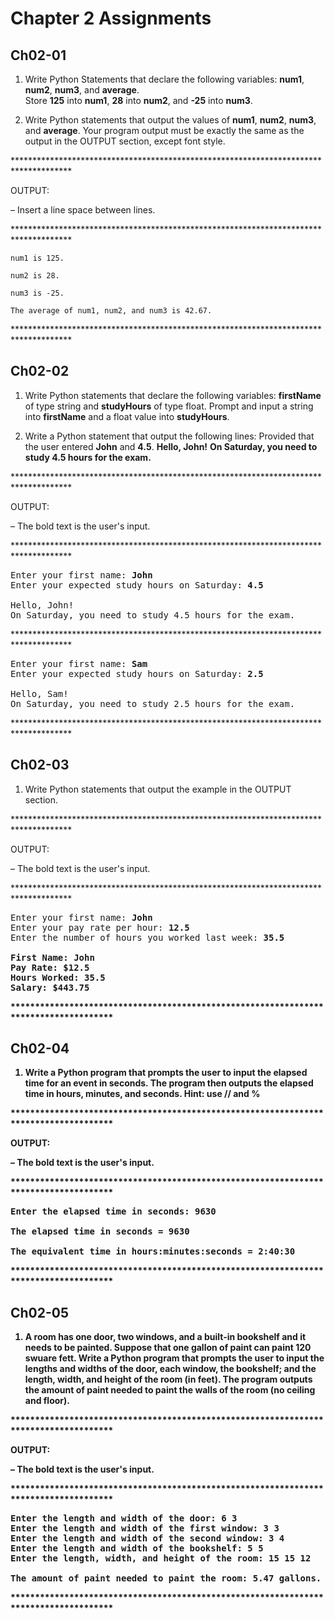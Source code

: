 # Chapter 2 Assignments

## Ch02-01
1. Write Python Statements that declare the following variables: **num1**, **num2**, **num3**, and **average**.  
Store **125** into **num1**, **28** into **num2**, and **-25** into **num3**.

2. Write Python statements that output the values of **num1**, **num2**, **num3**, and **average**.  Your program 
output must be exactly the same as the output in the OUTPUT section, except font style.

\*************************************************************************************

OUTPUT:

&ndash; Insert a line space between lines.

\*************************************************************************************
```
num1 is 125.

num2 is 28.

num3 is -25.

The average of num1, num2, and num3 is 42.67.
```
\*************************************************************************************

## Ch02-02
1. Write Python statements that declare the following variables: **firstName** of type string and **studyHours** of 
type float.  Prompt and input a string into **firstName** and a float value into **studyHours**.

2. Write a Python statement that output the following lines:
Provided that the user entered **John** and **4.5**.
**Hello, John!**
**On Saturday, you need to study 4.5 hours for the exam.**

\*************************************************************************************

OUTPUT:

&ndash; The bold text is the user's input.

\*************************************************************************************
<pre>
Enter your first name: <b>John</b>
Enter your expected study hours on Saturday: <b>4.5</b>

Hello, John!
On Saturday, you need to study 4.5 hours for the exam.
</pre>
\*************************************************************************************
<pre>
Enter your first name: <b>Sam</b>
Enter your expected study hours on Saturday: <b>2.5</b>

Hello, Sam!
On Saturday, you need to study 2.5 hours for the exam.
</pre>
\*************************************************************************************

## Ch02-03
1. Write Python statements that output the example in the OUTPUT section.

\*************************************************************************************

OUTPUT:

&ndash; The bold text is the user's input.

\*************************************************************************************
<pre>
Enter your first name: <b>John</b>
Enter your pay rate per hour: <b>12.5</b>
Enter the number of hours you worked last week: <b>35.5<b>

First Name: John
Pay Rate: $12.5
Hours Worked: 35.5
Salary: $443.75
</pre>
\*************************************************************************************

## Ch02-04
1. Write a Python program that prompts the user to input the elapsed time for an event in seconds.  The program then 
outputs the elapsed time in hours, minutes, and seconds.  Hint: use // and %

\*************************************************************************************

OUTPUT:

&ndash; The bold text is the user's input.

\*************************************************************************************
<pre>
Enter the elapsed time in seconds: <b>9630</b>

The elapsed time in seconds = 9630

The equivalent time in hours:minutes:seconds = 2:40:30
</pre>
\*************************************************************************************

## Ch02-05
1. A room has one door, two windows, and a built-in bookshelf and it needs to be painted.  Suppose that one gallon 
of paint can paint 120 swuare fett.  Write a Python program that prompts the user to input the lengths and widths of 
the door, each window, the bookshelf; and the length, width, and height of the room (in feet).  The program outputs 
the amount of paint needed to paint the walls of the room (no ceiling and floor).

\*************************************************************************************

OUTPUT:

&ndash; The bold text is the user's input.

\*************************************************************************************
<pre>
Enter the length and width of the door: <b>6 3</b>
Enter the length and width of the first window: <b>3 3</b>
Enter the length and width of the second window: <b>3 4</b>
Enter the length and width of the bookshelf: <b>5 5</b>
Enter the length, width, and height of the room: <b>15 15 12</b>

The amount of paint needed to paint the room: 5.47 gallons.
</pre>
\*************************************************************************************